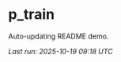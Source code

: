 # p_train

Auto-updating README demo.

<!--START_SECTION:status-->
_Last run: 2025-10-19 09:18 UTC_
<!--END_SECTION:status-->














































































































































































































































































































































































































































































































































































































































































































































































































































































































































































































































































































































































































































































































































































































